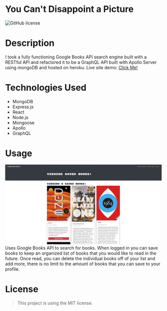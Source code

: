 # You Can't Disappoint a Picture
![GitHub license](https://img.shields.io/static/v1?label=License&message=MIT&color=blue&style=for-the-badge)

# Description
I took a fully functioning Google Books API search engine built with a RESTful API and refactored it to be a GraphQL API built with Apollo Server using mongoDB and hosted on heroku. Live site demo: [Click Me!](https://you-cant-disappoint-a-picture.herokuapp.com/)

# Technologies Used 
- MongoDB 
- Express.js
- React
- Node.js
- Mongoose
- Apollo
- GraphQL

# Usage
![React Portfolio Screenshot](client/public/screenshot.PNG)
Uses Google Books API to search for books. When logged in you can save books to keep an organized list of books that you would like to read in the future. Once read, you can delete the individual books off of your list and add more, there is no limit to the amount of books that you can save to your profile.

# License

> This project is using the MIT license.
